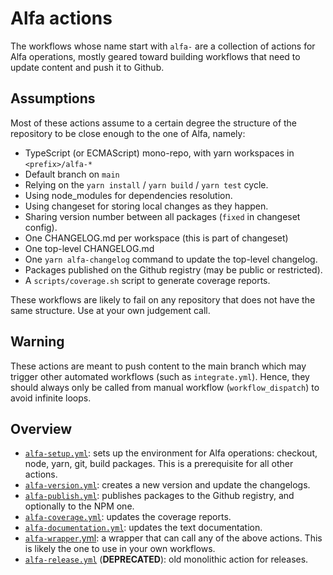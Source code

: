 # Alfa actions

The workflows whose name start with `alfa-` are a collection of actions for Alfa operations, mostly geared toward building workflows that need to update content and push it to Github.

## Assumptions

Most of these actions assume to a certain degree the structure of the repository to be close enough to the one of Alfa, namely:
* TypeScript (or ECMAScript) mono-repo, with yarn workspaces in `<prefix>/alfa-*`
* Default branch on `main`
* Relying on the `yarn install` / `yarn build` / `yarn test` cycle.
* Using node_modules for dependencies resolution.
* Using changeset for storing local changes as they happen.
* Sharing version number between all packages (`fixed` in changeset config).
* One CHANGELOG.md per workspace (this is part of changeset)
* One top-level CHANGELOG.md
* One `yarn alfa-changelog` command to update the top-level changelog.
* Packages published on the Github registry (may be public or restricted).
* A `scripts/coverage.sh` script to generate coverage reports.

These workflows are likely to fail on any repository that does not have the same structure. Use at your own judgement call.

## Warning

These actions are meant to push content to the main branch which may trigger other automated workflows (such as `integrate.yml`). Hence, they should always only be called from manual workflow (`workflow_dispatch`) to avoid infinite loops.

## Overview

* [`alfa-setup.yml`](alfa-setup.yml): sets up the environment for Alfa operations: checkout, node, yarn, git, build packages. This is a prerequisite for all other actions.
* [`alfa-version.yml`](alfa-version.yml): creates a new version and update the changelogs.
* [`alfa-publish.yml`](alfa-publish.yml): publishes packages to the Github registry, and optionally to the NPM one.
* [`alfa-coverage.yml`](alfa-coverage.yml): updates the coverage reports.
* [`alfa-documentation.yml`](alfa-documentation.yml): updates the text documentation.
* [`alfa-wrapper`.yml](alfa-wrapper.yml): a wrapper that can call any of the above actions. This is likely the one to use in your own workflows.
* [`alfa-release.yml`](./alfa-release.yml) (**DEPRECATED**): old monolithic action for releases.